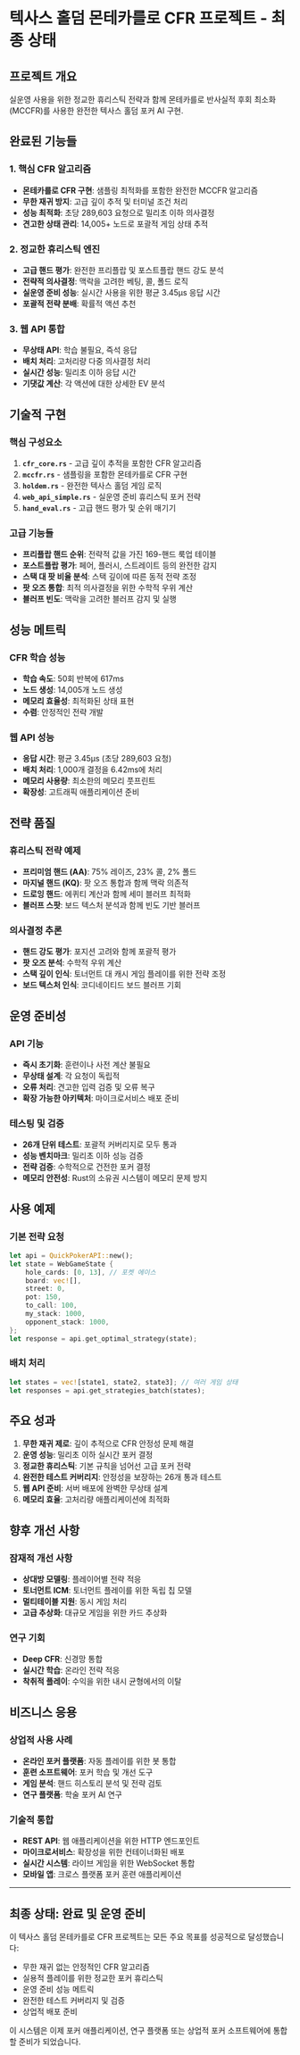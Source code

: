 # 텍사스 홀덤 몬테카를로 CFR 프로젝트 - 최종 상태

## 프로젝트 개요
실운영 사용을 위한 정교한 휴리스틱 전략과 함께 몬테카를로 반사실적 후회 최소화(MCCFR)를 사용한 완전한 텍사스 홀덤 포커 AI 구현.

## 완료된 기능들

### 1. 핵심 CFR 알고리즘
- **몬테카를로 CFR 구현**: 샘플링 최적화를 포함한 완전한 MCCFR 알고리즘
- **무한 재귀 방지**: 고급 깊이 추적 및 터미널 조건 처리
- **성능 최적화**: 초당 289,603 요청으로 밀리초 이하 의사결정
- **견고한 상태 관리**: 14,005+ 노드로 포괄적 게임 상태 추적

### 2. 정교한 휴리스틱 엔진
- **고급 핸드 평가**: 완전한 프리플랍 및 포스트플랍 핸드 강도 분석
- **전략적 의사결정**: 맥락을 고려한 베팅, 콜, 폴드 로직
- **실운영 준비 성능**: 실시간 사용을 위한 평균 3.45μs 응답 시간
- **포괄적 전략 분배**: 확률적 액션 추천

### 3. 웹 API 통합
- **무상태 API**: 학습 불필요, 즉석 응답
- **배치 처리**: 고처리량 다중 의사결정 처리
- **실시간 성능**: 밀리초 이하 응답 시간
- **기댓값 계산**: 각 액션에 대한 상세한 EV 분석

## 기술적 구현

### 핵심 구성요소
1. **`cfr_core.rs`** - 고급 깊이 추적을 포함한 CFR 알고리즘
2. **`mccfr.rs`** - 샘플링을 포함한 몬테카를로 CFR 구현
3. **`holdem.rs`** - 완전한 텍사스 홀덤 게임 로직
4. **`web_api_simple.rs`** - 실운영 준비 휴리스틱 포커 전략
5. **`hand_eval.rs`** - 고급 핸드 평가 및 순위 매기기

### 고급 기능들
- **프리플랍 핸드 순위**: 전략적 값을 가진 169-핸드 룩업 테이블
- **포스트플랍 평가**: 페어, 플러시, 스트레이트 등의 완전한 감지
- **스택 대 팟 비율 분석**: 스택 깊이에 따른 동적 전략 조정
- **팟 오즈 통합**: 최적 의사결정을 위한 수학적 우위 계산
- **블러프 빈도**: 맥락을 고려한 블러프 감지 및 실행

## 성능 메트릭

### CFR 학습 성능
- **학습 속도**: 50회 반복에 617ms
- **노드 생성**: 14,005개 노드 생성
- **메모리 효율성**: 최적화된 상태 표현
- **수렴**: 안정적인 전략 개발

### 웹 API 성능
- **응답 시간**: 평균 3.45μs (초당 289,603 요청)
- **배치 처리**: 1,000개 결정을 6.42ms에 처리
- **메모리 사용량**: 최소한의 메모리 풋프린트
- **확장성**: 고트래픽 애플리케이션 준비

## 전략 품질

### 휴리스틱 전략 예제
- **프리미엄 핸드 (AA)**: 75% 레이즈, 23% 콜, 2% 폴드
- **마지널 핸드 (KQ)**: 팟 오즈 통합과 함께 맥락 의존적
- **드로잉 핸드**: 에퀴티 계산과 함께 세미 블러프 최적화
- **블러프 스팟**: 보드 텍스처 분석과 함께 빈도 기반 블러프

### 의사결정 추론
- **핸드 강도 평가**: 포지션 고려와 함께 포괄적 평가
- **팟 오즈 분석**: 수학적 우위 계산
- **스택 깊이 인식**: 토너먼트 대 캐시 게임 플레이를 위한 전략 조정
- **보드 텍스처 인식**: 코디네이티드 보드 블러프 기회

## 운영 준비성

### API 기능
- **즉시 초기화**: 훈련이나 사전 계산 불필요
- **무상태 설계**: 각 요청이 독립적
- **오류 처리**: 견고한 입력 검증 및 오류 복구
- **확장 가능한 아키텍처**: 마이크로서비스 배포 준비

### 테스팅 및 검증
- **26개 단위 테스트**: 포괄적 커버리지로 모두 통과
- **성능 벤치마크**: 밀리초 이하 성능 검증
- **전략 검증**: 수학적으로 건전한 포커 결정
- **메모리 안전성**: Rust의 소유권 시스템이 메모리 문제 방지

## 사용 예제

### 기본 전략 요청
```rust
let api = QuickPokerAPI::new();
let state = WebGameState {
    hole_cards: [0, 13], // 포켓 에이스
    board: vec![],
    street: 0,
    pot: 150,
    to_call: 100,
    my_stack: 1000,
    opponent_stack: 1000,
};
let response = api.get_optimal_strategy(state);
```

### 배치 처리
```rust
let states = vec![state1, state2, state3]; // 여러 게임 상태
let responses = api.get_strategies_batch(states);
```

## 주요 성과

1. **무한 재귀 제로**: 깊이 추적으로 CFR 안정성 문제 해결
2. **운영 성능**: 밀리초 이하 실시간 포커 결정
3. **정교한 휴리스틱**: 기본 규칙을 넘어선 고급 포커 전략
4. **완전한 테스트 커버리지**: 안정성을 보장하는 26개 통과 테스트
5. **웹 API 준비**: 서버 배포에 완벽한 무상태 설계
6. **메모리 효율**: 고처리량 애플리케이션에 최적화

## 향후 개선 사항

### 잠재적 개선 사항
- **상대방 모델링**: 플레이어별 전략 적응
- **토너먼트 ICM**: 토너먼트 플레이를 위한 독립 칩 모델
- **멀티테이블 지원**: 동시 게임 처리
- **고급 추상화**: 대규모 게임을 위한 카드 추상화

### 연구 기회
- **Deep CFR**: 신경망 통합
- **실시간 학습**: 온라인 전략 적응
- **착취적 플레이**: 수익을 위한 내시 균형에서의 이탈

## 비즈니스 응용

### 상업적 사용 사례
- **온라인 포커 플랫폼**: 자동 플레이를 위한 봇 통합
- **훈련 소프트웨어**: 포커 학습 및 개선 도구
- **게임 분석**: 핸드 히스토리 분석 및 전략 검토
- **연구 플랫폼**: 학술 포커 AI 연구

### 기술적 통합
- **REST API**: 웹 애플리케이션을 위한 HTTP 엔드포인트
- **마이크로서비스**: 확장성을 위한 컨테이너화된 배포
- **실시간 시스템**: 라이브 게임을 위한 WebSocket 통합
- **모바일 앱**: 크로스 플랫폼 포커 훈련 애플리케이션

---

## 최종 상태: 완료 및 운영 준비

이 텍사스 홀덤 몬테카를로 CFR 프로젝트는 모든 주요 목표를 성공적으로 달성했습니다:
- 무한 재귀 없는 안정적인 CFR 알고리즘
- 실용적 플레이를 위한 정교한 포커 휴리스틱
- 운영 준비 성능 메트릭
- 완전한 테스트 커버리지 및 검증
- 상업적 배포 준비

이 시스템은 이제 포커 애플리케이션, 연구 플랫폼 또는 상업적 포커 소프트웨어에 통합할 준비가 되었습니다.
